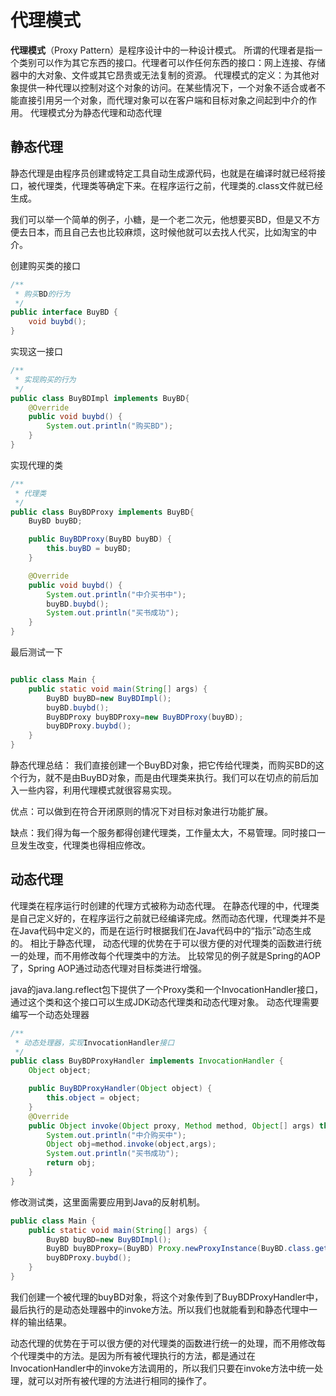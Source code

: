 # 代理模式
**代理模式**（Proxy Pattern）是程序设计中的一种设计模式。
所谓的代理者是指一个类别可以作为其它东西的接口。代理者可以作任何东西的接口：网上连接、存储器中的大对象、文件或其它昂贵或无法复制的资源。
代理模式的定义：为其他对象提供一种代理以控制对这个对象的访问。在某些情况下，一个对象不适合或者不能直接引用另一个对象，而代理对象可以在客户端和目标对象之间起到中介的作用。
代理模式分为静态代理和动态代理

## 静态代理
静态代理是由程序员创建或特定工具自动生成源代码，也就是在编译时就已经将接口，被代理类，代理类等确定下来。在程序运行之前，代理类的.class文件就已经生成。

我们可以举一个简单的例子，小糖，是一个老二次元，他想要买BD，但是又不方便去日本，而且自己去也比较麻烦，这时候他就可以去找人代买，比如淘宝的中介。

创建购买类的接口
```java
/**
 * 购买BD的行为
 */
public interface BuyBD {
    void buybd();
}
```
实现这一接口
```java
/**
 * 实现购买的行为
 */
public class BuyBDImpl implements BuyBD{
    @Override
    public void buybd() {
        System.out.println("购买BD");
    }
}
```
实现代理的类
```java
/**
 * 代理类
 */
public class BuyBDProxy implements BuyBD{
    BuyBD buyBD;

    public BuyBDProxy(BuyBD buyBD) {
        this.buyBD = buyBD;
    }

    @Override
    public void buybd() {
        System.out.println("中介买书中");
        buyBD.buybd();
        System.out.println("买书成功");
    }
}
```
最后测试一下
```java

public class Main {
    public static void main(String[] args) {
        BuyBD buyBD=new BuyBDImpl();
        buyBD.buybd();
        BuyBDProxy buyBDProxy=new BuyBDProxy(buyBD);
        buyBDProxy.buybd();
    }
}
```
静态代理总结：
我们直接创建一个BuyBD对象，把它传给代理类，而购买BD的这个行为，就不是由BuyBD对象，而是由代理类来执行。我们可以在切点的前后加入一些内容，利用代理模式就很容易实现。

优点：可以做到在符合开闭原则的情况下对目标对象进行功能扩展。

缺点：我们得为每一个服务都得创建代理类，工作量太大，不易管理。同时接口一旦发生改变，代理类也得相应修改。

## 动态代理
代理类在程序运行时创建的代理方式被称为动态代理。 在静态代理的中，代理类是自己定义好的，在程序运行之前就已经编译完成。然而动态代理，代理类并不是在Java代码中定义的，而是在运行时根据我们在Java代码中的“指示”动态生成的。
相比于静态代理， 动态代理的优势在于可以很方便的对代理类的函数进行统一的处理，而不用修改每个代理类中的方法。
比较常见的例子就是Spring的AOP了，Spring AOP通过动态代理对目标类进行增强。

java的java.lang.reflect包下提供了一个Proxy类和一个InvocationHandler接口，通过这个类和这个接口可以生成JDK动态代理类和动态代理对象。
动态代理需要编写一个动态处理器
```java
/**
 * 动态处理器，实现InvocationHandler接口
 */
public class BuyBDProxyHandler implements InvocationHandler {
    Object object;

    public BuyBDProxyHandler(Object object) {
        this.object = object;
    }
    @Override
    public Object invoke(Object proxy, Method method, Object[] args) throws Throwable {
        System.out.println("中介购买中");
        Object obj=method.invoke(object,args);
        System.out.println("买书成功");
        return obj;
    }
}
```
修改测试类，这里面需要应用到Java的反射机制。
```java
public class Main {
    public static void main(String[] args) {
        BuyBD buyBD=new BuyBDImpl();
        BuyBD buyBDProxy=(BuyBD) Proxy.newProxyInstance(BuyBD.class.getClassLoader(),new Class[]{BuyBD.class},new BuyBDProxyHandler(buyBD));
        buyBDProxy.buybd();
    }
}
```
我们创建一个被代理的buyBD对象，将这个对象传到了BuyBDProxyHandler中，最后执行的是动态处理器中的invoke方法。所以我们也就能看到和静态代理中一样的输出结果。

动态代理的优势在于可以很方便的对代理类的函数进行统一的处理，而不用修改每个代理类中的方法。是因为所有被代理执行的方法，都是通过在InvocationHandler中的invoke方法调用的，所以我们只要在invoke方法中统一处理，就可以对所有被代理的方法进行相同的操作了。

